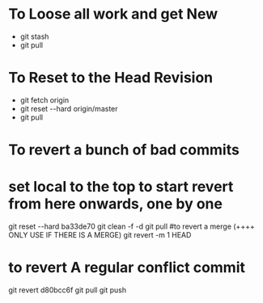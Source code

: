 To Loose all work and get New
==============================

* git stash
* git pull


To Reset to the Head Revision
=============================

* git fetch origin
* git reset --hard origin/master
* git pull

 
To revert a bunch of bad commits
================================

# set local to the top to start revert from here onwards, one by one
git reset --hard ba33de70 
git clean -f -d
git pull 
#to revert a merge (++++ ONLY USE IF THERE IS A MERGE)
git revert -m 1 HEAD  
# to revert A regular conflict commit
git revert d80bcc6f 
git pull
git push
